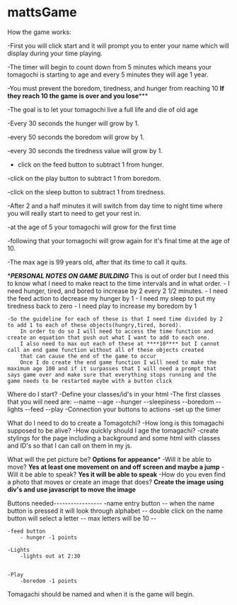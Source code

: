 # mattsGame



How the game works:

-First you will click start and it will prompt you to enter your name
which will display during your time playing.

-The timer will begin to count down from 5 minutes which means your 
tomagochi is starting to age and every 5 minutes they will age 1 year.

-You must prevent the boredom, tiredness, and hunger from reaching 10
        ****If they reach 10 the game is over and you lose*******

-The goal is to let your tomagochi live a full life and die of old age

-Every 30 seconds the hunger will grow by 1.

-every 50 seconds the boredom will grow by 1.

-every 30 seconds the tiredness value will grow by 1.

- click on the feed button to subtract 1 from hunger.

-click on the play button to subtract 1 from boredom.

-click on the sleep button to subtract 1 from tiredness.

-After 2 and a half minutes it will switch from day time to night time where
you will really start to need to get your rest in.

-at the age of 5 your tomagochi will grow for the first time

-following that your tomagochi will grow again for it's final time
at the age of 10.

-The max age is 99 years old, after that its time to call it quits.




********PERSONAL NOTES ON GAME BUILDING*******
This is out of order but I need this to know what I need to make react to the time intervals and in what order.
    - I need hunger, tired, and bored to increase by 2 every 2 1/2 minutes.
    - I need the feed action to decrease my hunger by 1
    - I need my sleep to put my tiredness back to zero
    - I need play to increase my boredom by 1
    <!-- - first things first I need to add functionality to my button that allows for name entry. -->
    
    -So the guideline for each of these is that I need time divided by 2 to add 1 to each of these objects(hungry,tired, bored).
        In order to do so I will need to access the time function and create an equation that push out what I want to add to each one.
        I also need to max out each of these at ****10**** but I cannot call an end game function without all of these objects created
        that can cause the end of the game to occur
        Once I do create the end game function I will need to make the maximum age 100 and if it surpasses that I will need a prompt that says game over and make sure that everything stops running and the game needs to be restarted maybe with a button click



Where do I start?
    -Define your classes/id's in your html
    -The first classes that you will need are:
        --name
        --age
        --hunger
        --sleepiness
        --boredom
        --lights
        --feed
        --play
    -Connection your buttons to actions
    -set up the timer
    

What do I need to do to create a Tomagotchi?
    -How long is this tomagachi supposed to be alive?
    -How quickly should I age the tomagachi?
    -create stylings for the page including a background and some html with classes
    and ID's so that I can call on them in my js.


What will the pet picture be?
        ****Options for appeance*****
    -Will it be able to move?
        ****Yes at least one movement on and off screen and maybe a jump****
    -Will it be able to speak?
        ****Yes it will be able to speak****
    -How do you even find a photo that moves or create an image that does?
        ****Create the image using div's and use javascript to move the image****
    

Buttons needed-----------------
    -name entry button
        -- when the name button is pressed it will look through alphabet
        -- double click on the name button will select a letter
        -- max letters will be 10
        -- 

    -feed button
        - hunger -1 points

    -Lights
        -lights out at 2:30


    -Play
        -boredom -1 points


Tomagachi should be named and when it is the game will begin. 
        
